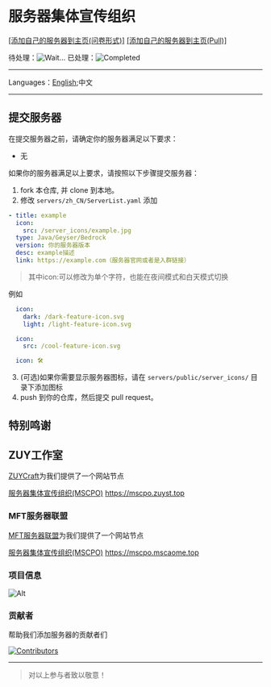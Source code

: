 # 服务器集体宣传组织

[[添加自己的服务器到主页(问卷形式)]](https://github.com/MSCPO/mscpo.github.io/issues/new/choose) [[添加自己的服务器到主页(Pull)]](https://github.com/MSCPO/mscpo.github.io/edit/main/servers/index.md)

待处理：![Wait...](https://img.shields.io/github/issues/MSCPO/mscpo.github.io.svg)    已处理：![Completed](https://img.shields.io/github/issues-closed/MSCPO/mscpo.github.io.svg)

-------------
Languages：[English](README_EN.md);中文

-------------

## 提交服务器

在提交服务器之前，请确定你的服务器满足以下要求：

- 无

如果你的服务器满足以上要求，请按照以下步骤提交服务器：

1. fork 本仓库, 并 clone 到本地。
2. 修改 `servers/zh_CN/ServerList.yaml` 添加

``` yaml
- title: example
  icon:
    src: /server_icons/example.jpg
  type: Java/Geyser/Bedrock
  version: 你的服务器版本
  desc: example描述
  link: https://example.com（服务器官网或者是入群链接）
```

>其中icon:可以修改为单个字符，也能在夜间模式和白天模式切换

例如

``` yaml
  icon:
    dark: /dark-feature-icon.svg
    light: /light-feature-icon.svg
```

``` yaml
  icon:
    src: /cool-feature-icon.svg
```

``` yaml
  icon: 🛠️
```

3. (可选)如果你需要显示服务器图标，请在 `servers/public/server_icons/` 目录下添加图标
4. push 到你的仓库，然后提交 pull request。

## 特别鸣谢

## ZUY工作室

[ZUYCraft](https://mc.zuyst.top/)为我们提供了一个网站节点

[服务器集体宣传组织(MSCPO)](https://mscpo.zuyst.top) https://mscpo.zuyst.top

### MFT服务器联盟

[MFT服务器联盟](https://mc.mscaome.top/)为我们提供了一个网站节点

[服务器集体宣传组织(MSCPO)](https://mscpo.mscaome.top) https://mscpo.mscaome.top

### 项目信息

![Alt](https://repobeats.axiom.co/api/embed/40f1d6f2bafcf731a005ddad0f4a0178ce8e6c46.svg "Repobeats analytics image")

### 贡献者

帮助我们添加服务器的贡献者们

<a href="https://github.com/MSCPO/ServerDocumentation/graphs/contributors">
  <img src="https://contrib.rocks/image?repo=MSCPO/mscpo.github.io" alt="Contributors"/>
</a>

---------

>对以上参与者致以敬意！
